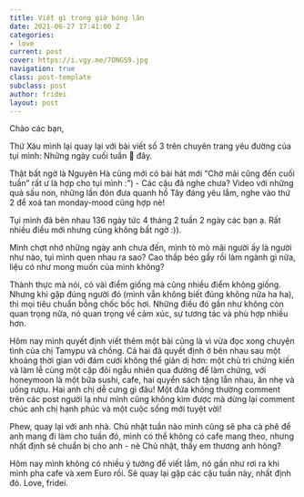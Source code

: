 ```yaml
---
title: Viết gì trong giờ bóng lăn
date: 2021-06-27 17:41:00 Z
categories:
- love
current: post
cover: https://i.vgy.me/7ONGS9.jpg
navigation: true
class: post-template
subclass: post
author: fridei
layout: post
---
```


Chào các bạn,

Thứ Xáu mình lại quay lại với bài viết số 3 trên chuyên trang yêu đường của tụi mình: Những ngày cuối tuần 🍓 đây.

Thật bất ngờ là Nguyên Hà cũng mới có bài hát mới “Chờ mãi cũng đến cuối tuần” rất ư là hợp cho tụi mình :”) - Các cậu đã nghe chưa? Video với những quả sấu non, những lần đón đưa quanh hồ Tây đáng yêu lắm, nghe vào thứ 2 để xoá tan monday-mood cũng hợp nè!

Tụi mình đã bên nhau 136 ngày tức 4 tháng 2 tuần 2 ngày các bạn ạ. Rất nhiều điều mới nhưng cũng không bất ngờ :)).

Mình chợt nhớ những ngày anh chưa đến, mình tò mò mãi người ấy là người như nào, tụi mình quen nhau ra sao? Cao thấp béo gầy rồi làm ngành gì nữa, liệu có như mong muốn của mình không?

Thành thực mà nói, có vài điểm giống mà cũng nhiều điểm không giống.
Nhưng khi gặp đúng người đó (mình vẫn không biết đúng không nữa ha ha), thì mọi tiêu chuẩn bỗng chốc bốc hơi. Những điều đó gần như không còn quan trọng nữa, nó quan trọng về cảm xúc, sự tương tác và phù hợp nhiều hơn.

Hôm nay mình quyết định viết thêm một bài cũng là vì vừa đọc xong chuyện tình của chị Tamypu và chồng. Cả hai đã quyết định ở bên nhau sau một khoảng thời gian với đám cưới không thể giản dị hơn: một chủ trì chứng kiến và làm lễ cùng một cặp đôi ngẫu nhiên qua đường để làm chứng, với honeymoon là một bữa sushi, cafe, hai quyển sách tặng lẫn nhau, ăn nhẹ và uống rượu. Hai anh chị dễ cưng gì đâu!
Một đứa không thường comment trên các post người lạ như mình cũng không kìm được mà dừng lại comment chúc anh chị hạnh phúc và một cuộc sống mới tuyệt vời!

Phew, quay lại với anh nhà. Chủ nhật tuần nào mình cũng sẽ pha cà phê để anh mang đi làm cho tuần đó, mình có thể không có cafe mang theo, nhưng nhất định sẽ chuẩn bị cho anh - nè Chủ nhật, thấy em thương anh hông?

Hôm nay mình không có nhiều ý tưởng để viết lắm, nó gần như rơi ra khi mình pha cafe và xem Euro rồi.
Sẽ quay lại gặp các cậu tuần này, nhất định đó.
Love, fridei.